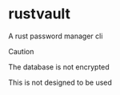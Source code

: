 # rustvault

A rust password manager cli
> [!CAUTION] 
> The database is not encrypted

This is not designed to be used
